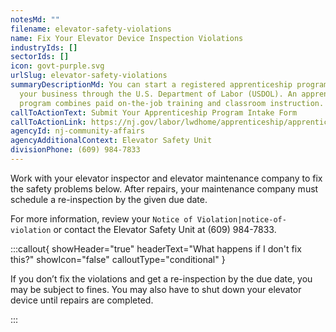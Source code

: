 ```yaml
---
notesMd: ""
filename: elevator-safety-violations
name: Fix Your Elevator Device Inspection Violations
industryIds: []
sectorIds: []
icon: govt-purple.svg
urlSlug: elevator-safety-violations
summaryDescriptionMd: You can start a registered apprenticeship program within
  your business through the U.S. Department of Labor (USDOL). An apprenticeship
  program combines paid on-the-job training and classroom instruction.
callToActionText: Submit Your Apprenticeship Program Intake Form
callToActionLink: https://nj.gov/labor/lwdhome/apprenticeship/apprenticeshipOnboarding.html
agencyId: nj-community-affairs
agencyAdditionalContext: Elevator Safety Unit
divisionPhone: (609) 984-7833
---
```


Work with your elevator inspector and elevator maintenance company to fix the safety problems below. After repairs, your maintenance company must schedule a re-inspection by the given due date.

For more information, review your `Notice of Violation|notice-of-violation`  or contact the Elevator Safety Unit at (609) 984-7833.


:::callout{ showHeader="true" headerText="What happens if I don't fix this?" showIcon="false" calloutType="conditional" }

If you don’t fix the violations and get a re-inspection by the due date, you may be subject to fines. You may also have to shut down your elevator device until repairs are completed.

:::
